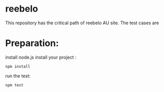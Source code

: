 # reebelo
This repository has the critical path of reebelo AU site. The test cases are 

# Preparation:
install node.js 
install your project : 
```
npm install
```
run the test: 
```
npm test
```
